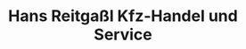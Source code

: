 ---
title: "Hans Reitgaßl Kfz-Handel und Service"
url: /altdorf/hans-reitgassl-kfz-handel-und-service/
shop: Autohaus
---